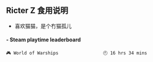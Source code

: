 ## Ricter Z 食用说明
- 喜欢猫猫，是个冇猫孤儿

<!-- steam-box start -->
#### - Steam playtime leaderboard
```text
🎮 World of Warships                 🕘 16 hrs 34 mins
```
<!-- Powered by https://github.com/YouEclipse/steam-box . -->
<!-- steam-box end -->
